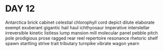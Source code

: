 # DAY 12
Antarctica
brick
cabinet
celestial
chlorophyll
cord
depict
dilute
elaborate
exempt
exuberant
gigantic
hail
haul
ichthyosaur
imperative
interstellar
irreversible
kinetic
listless
lump
mansion
mill
molecular
panel
pebble
pitch
pole
prodigious
prose
ragged
rear
reel
repertoire
resonance
rhetoric
shelf
spawn
startling
strive
trait
tributary
turnpike
vibrate
wagon
yearn
